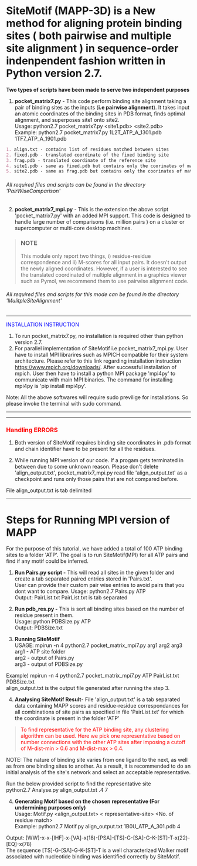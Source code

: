 # SiteMotif (MAPP-3D) is a New method for aligning protein binding sites ( both pairwise and multiple site alignment ) in sequence-order indenpendent fashion written in Python version 2.7.
**Two types of scripts have been made to serve two independent purposes**
1) **pocket_matrix7.py** - This code perform binding site alignment taking a pair of binding sites as the inputs (**i.e pairwise alignment**).
It takes input an atomic coordinates of the binding sites in PDB format, finds optimal alignment, and superposes site1 onto site2.<br>
Usage: python2.7 pocket_matrix7.py <site1.pdb> <site2.pdb><br>
Example: python2.7 pocket_matrix7.py 1L2T_ATP_A_1301.pdb 1TF7_ATP_A_1901.pdb 

```markdown
1. align.txt - contains list of residues matched between sites
2. fixed.pdb - translated coordinate of the fixed binding site
3. frag.pdb - translated coordinate of the reference site
4. site1.pdb - same as fixed.pdb but contains only the coorinates of matched residues
5. site2.pdb - same as frag.pdb but contains only the coorinates of matched residues
```
###### All required files and scripts can be found in the directory 'PairWiseComparison'

2) **pocket_matrix7_mpi.py** - This is the extension the above script 'pocket_matrix7.py' with an added MPI support. This code is designed to handle large number of comparisons (i.e. million pairs ) on a cluster or supercomputer or multi-core desktop machines.

> ### NOTE
>This module only report two things, i) residue-residue correspondence and ii) M-scores for all input pairs. It doesn't output the newly aligned coordinates. However, if a user is interested to see the translated coordinated of multiple alignment in a graphics viewer such as Pymol, we recommend them to use pairwise alignment code. 


###### All required files and scripts for this mode can be found in the directory 'MulitpleSiteAlignment'

---

<span style="color:blue">INSTALLATION INSTRUCTION</span>
1) To run pocket_matrix7.py, no installation is required other than python version 2.7.
2) For parallel implementation of SiteMotif i.e pocket_matrix7_mpi.py. User have to install MPI librarires such as MPICH compatible for their system architecture.
Please refer to this link regarding installation instruction https://www.mpich.org/downloads/.
After successful installation of mpich. User then have to install a python MPI package 'mpi4py' to communicate with main MPI binaries.
The command for installing mpi4py is 'pip install mpi4py'.

Note: All the above softwares will require sudo previlige for installations. So please invoke the terminal with sudo command.

---

---
<h3><span style="color:red">Handling ERRORS</span></h3>

1) Both version of SiteMotif requires binding site coordinates in .pdb format and chain identifier have to be present for all the residues.

2) While running MPI version of our code. If a progam gets terminated in between due to some unknown reason. Please don't delete 'align_output.txt', pocket_matrix7_mpi.py read  file 'align_output.txt' as a checkpoint and runs only those pairs that are not compared before.

File align_output.txt is tab delimited

---

# Steps for Running MPI version of MAPP

For the purpose of this tutorial, we have added a total of 100 ATP binding sites to a folder 'ATP'. The goal is to run SiteMotif(MPI) for all ATP pairs and find if any motif could be inferred.

1. **Run Pairs.py script -** This will read all sites in the given folder and create a tab separated paired entries stored in 'Pairs.txt'.  
User can provide their custom pair wise entries to avoid pairs that you dont want to compare.
Usage: python2.7 Pairs.py ATP <br> 
Output: PairList.txt
PairList.txt is tab separated


2. **Run pdb_res.py -** This is sort all binding sites based on the number of residue present in them.<br> Usage: python PDBSize.py ATP <br>
Output: PDBSize.txt

3. **Running SiteMotif**<br>
USAGE: mpirun -n 4 python2.7 pocket_matrix_mpi7.py arg1 arg2 arg3<br>
arg1 - ATP site folder<br>
arg2 - output of Pairs.py<br>
arg3 - output of PDBSize.py

Example) mpirun -n 4 python2.7 pocket_matrix_mpi7.py ATP PairList.txt PDBSize.txt <br>
align_output.txt is the output file generated after running the step 3.

4. **Analysing SiteMotif Result**-
File 'align_output.txt' is a tab separated data containing MAPP scores and residue-residue correspondances for all combinations of site pairs as specified in file 'PairList.txt' for which the coordinate is present in the folder 'ATP'


><span style="color:red"> To find representative for the ATP binding site, any clustering algorithm can be used. Here we pick one representative based on number connections with the other ATP sites
after imposing a cutoff of M-dist-min > 0.6 and M-dist-max > 0.4.</span>

NOTE: The nature of binding site varies from one ligand to the next, as well as from one binding sites to another. As a result, it is recommended to do an initial analysis of the site's network and select an acceptable representative.

Run the below provided script to find the representative site<br>
python2.7 Analyse.py align_output.txt .4 7

4. **Generating Motif based on the chosen representative (For undermining purposes only)**<br>
Usage: Motif.py <align_output.txt> < representative-site> <No. of residue match><br>
Example: python2.7 Motif.py align_output.txt 1B0U_ATP_A_301.pdb 4

Output: [WW]-x-x-[IHF]-x-[VA]-x(18)-[PSA]-[TS]-G-[SA]-G-K-[ST]-T-x(22)-[EQ]-x(78)<br>
The sequence [TS]-G-[SA]-G-K-[ST]-T is a well characterized Walker motif associated with nucleotide binding was identified correctly by SiteMotif. 
